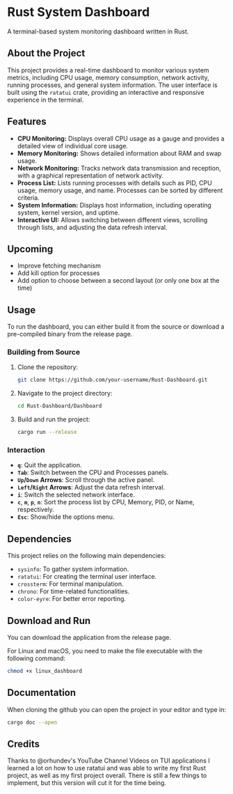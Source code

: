 # Rust System Dashboard

A terminal-based system monitoring dashboard written in Rust.

## About the Project

This project provides a real-time dashboard to monitor various system metrics, including CPU usage, memory consumption, network activity, running processes, and general system information. The user interface is built using the `ratatui` crate, providing an interactive and responsive experience in the terminal.

## Features

- **CPU Monitoring:** Displays overall CPU usage as a gauge and provides a detailed view of individual core usage.
- **Memory Monitoring:** Shows detailed information about RAM and swap usage.
- **Network Monitoring:** Tracks network data transmission and reception, with a graphical representation of network activity.
- **Process List:** Lists running processes with details such as PID, CPU usage, memory usage, and name. Processes can be sorted by different criteria.
- **System Information:** Displays host information, including operating system, kernel version, and uptime.
- **Interactive UI:** Allows switching between different views, scrolling through lists, and adjusting the data refresh interval.

## Upcoming

- Improve fetching mechanism
- Add kill option for processes
- Add option to choose between a second layout (or only one box at the time)

## Usage

To run the dashboard, you can either build it from the source or download a pre-compiled binary from the release page.

### Building from Source

1.  Clone the repository:
    ```bash
    git clone https://github.com/your-username/Rust-Dashboard.git
    ```
2.  Navigate to the project directory:
    ```bash
    cd Rust-Dashboard/Dashboard
    ```
3.  Build and run the project:
    ```bash
    cargo run --release
    ```

### Interaction

-   **`q`**: Quit the application.
-   **`Tab`**: Switch between the CPU and Processes panels.
-   **`Up`/`Down` Arrows**: Scroll through the active panel.
-   **`Left`/`Right` Arrows**: Adjust the data refresh interval.
-   **`i`**: Switch the selected network interface.
-   **`c`**, **`m`**, **`p`**, **`n`**: Sort the process list by CPU, Memory, PID, or Name, respectively.
-   **`Esc`**: Show/hide the options menu.

## Dependencies

This project relies on the following main dependencies:

-   `sysinfo`: To gather system information.
-   `ratatui`: For creating the terminal user interface.
-   `crossterm`: For terminal manipulation.
-   `chrono`: For time-related functionalities.
-   `color-eyre`: For better error reporting.

## Download and Run

You can download the application from the release page.

For Linux and macOS, you need to make the file executable with the following command:

```bash
chmod +x linux_dashboard
```

## Documentation

When cloning the github you can open the project in your editor and type in:
```bash
cargo doc --open
```

## Credits

Thanks to @orhundev's YouTube Channel Videos on TUI applications I learned a lot on how to use ratatui and was able to write my first Rust project, as well as my first project overall. There is still a few things to implement, but this version will cut it for the time being.